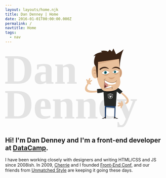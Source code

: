 ```yaml
---
layout: layouts/home.njk
title: Dan Denney | Home
date: 2016-01-01T00:00:00.000Z
permalink: /
navtitle: Home
tags:
  - nav
---
```

<section class="dd-container dd-card">
<svg id="Layer_1" data-name="Layer 1" xmlns="http://www.w3.org/2000/svg" xmlns:xlink="http://www.w3.org/1999/xlink" viewBox="0 0 944 478.5" width="100%">
    <defs><clipPath id="clip-path"><path d="M639.1,145s-30.4-33.6-59.6,4.7C579.6,149.7,605,173,639.1,145Z" style="fill:none"/></clipPath><clipPath id="clip-path-4"><path d="M691.3,141.5s-25-27.7-49,3.8C642.3,145.3,663.2,164.4,691.3,141.5Z" style="fill:none"/></clipPath></defs><title>Artboard 1</title><path d="M662.8,246.7s129,74.1,47.9,89.4l-.5,7.9s114.7-10.7-46.4-106.5Z" style="fill:#e9c09b"/><g style="isolation:isolate"><text transform="translate(-11 212.89)" style="isolation:isolate;font-size:252.13600158691406px;fill:#e3e3e3;font-family:'canada-type-gibson';font-weight:700">Dan</text><text transform="translate(-11 426.09)" style="isolation:isolate;font-size:252.13600158691406px;fill:#e3e3e3;font-family:'canada-type-gibson';font-weight:700">Denney</text></g><polygon points="604.3 344.9 669.7 341.9 667.3 419.9 661.7 419.4 663.1 361.1 612.7 357 611.3 419.4 604.3 419.4 604.3 344.9" style="fill:#24416b"/><path d="M666.5,415.8s4.8,7.7,16.5,7.7l.3,2.4s-14.9,1.2-19.5-6l.3,5.5-5-.5,1.6-9.9Z" style="fill:#231f20"/><path d="M604.3,415.7s-4.8,7.7-16.5,7.7l-.3,2.4s14.9,1.2,19.5-6l-.3,5.5,5-.5-1.6-9.9Z" style="fill:#231f20"/><path d="M715.4,336c1.5,4.7.7,9.5-1.8,10.6s-5.1,5.4-5.9,9.4-3.4,7-5.8,6.6-3.2-4.2-1.8-8.4-1.2-6-5.8-4.1l-2.7,1.1c-4.6,1.9-9.1,1.3-10.1-1.2s2-6,6.7-7.7l2.7-1c4.6-1.7,4.7-3.7.1-4.5s-8.3-3.3-8.2-5.5,4.1-3.4,9-2.7l4.9.7c4.9.7,7.9-.9,6.6-3.6s-.5-6,1.8-7.3,5.3,1.5,6.7,6.2Z" style="fill:#e9c09b"/><path d="M676.1,232.9a434.06,434.06,0,0,1,36,27.8l-15.9,15.7-22-17.4Z" style="fill:#272826"/><path d="M617.9,243.4s-168,46.1-108.1-32.1l-5.4-6.7s-92.6,102,119.4,47Z" style="fill:#e9c09b"/><path d="M622.3,257s-50.9,15.9-63.5,12.7l-1.7-23.2,38.7-4h10.9Z" style="fill:#272826"/><path d="M502.4,213c-4.6-1.9-7.6-5.5-6.7-8s-.2-7.1-2.4-10.1-2.4-6.8-.6-8.3,4.9.2,6.8,3.8,4.9,2.7,6.7-1.9l1-2.4c1.8-4.6,5.2-7.7,7.6-6.9s2.7,5.2.7,9.7l-1.1,2.4c-2,4.5-.7,5.8,2.9,2.9s7.7-4.2,9.2-2.8-.4,5.2-4.2,8.4l-3.7,3.2c-3.7,3.2-4.6,6.4-2,7.1a4.86,4.86,0,0,1,3.7,5.7c-.6,2.4-4.8,2.9-9.4,1Z" style="fill:#e9c09b"/><polyline points="627.7 348.7 602.1 348.1 593.9 227.4 679.1 224.4 671.4 350.7 638.2 348.8" style="fill:#272826"/><path d="M599,256.4s38.6,31.8,77.5-9.4Z" style="fill:#121212"/><path d="M679.4,164.3c4.9,12.9,14.7,15.5,21.8,6.4s9-26.1,4.5-38.2-14.1-15.3-21.5-6.9S674.5,151.4,679.4,164.3Z" style="fill:#d09f78"/><path d="M575.6,102.1s43.1-25.6,54.7,6.5l-2.2,3.6S616.2,95.8,575.6,102.1Z" style="fill:#231f20"/><path d="M695.6,101.7c-2.3,27.3-1.3,69.8,2.3,94.4s-11.6,50.5-33.7,57.5-51.7,8.3-65.6,2.9-31-33.2-38-61.8-10.5-72.2-7.9-96.9,14.3-51.3,25.9-59,40.6-8.4,64.3-1.4,46.2,13.1,50,13.6C696.7,51.7,697.9,74.4,695.6,101.7Z" style="fill:#e9c09b"/><path d="M623.9,171.3s16.3,12.9,42.5,0C666.4,171.3,645.1,204.7,623.9,171.3Z" style="fill:#d09f78"/><path d="M561.5,167.4c-7,16.3-20,18.2-28.9,4.7s-10.6-36.4-4.1-51.7,19.2-18,28.6-5.5S568.5,151.1,561.5,167.4Z" style="fill:#e9c09b"/><path d="M549.8,158.7s9.4-54.4-18.6-21.5C531.1,137.2,551.8,121.3,549.8,158.7Z" style="fill:#d09f78"/><path d="M549.9,158.9s-.7-29.6-16.3.6C533.5,159.5,546,141.3,549.9,158.9Z" style="fill:#d09f78"/><path d="M624.2,201.5s-7.5,28.5,5.3,37.7c0,0-22.6,5.5-25.2,3.8,0,0-3.6-1.6-4-11.5,0,0,.7-31.9,4-41.3C604.3,190.2,619.3,201.8,624.2,201.5Z" style="fill:#ca8b84"/><path d="M617.7,241.4s-8.3-27.3-17-20.7c0,0-1.8,24,6,22.7Z" style="fill:#6c2e29"/><path d="M645.7,236l-3.1-10.8-40.8,14.7a5.32,5.32,0,0,0,6.1,4Z" style="fill:#fff"/><path d="M613.5,183.5s-15.2-4.2-17.4,14C596.1,197.5,599.5,184.8,613.5,183.5Z" style="fill:#a58060"/><path d="M668.6,201.8l2.7,10.6s-39.6,21.6-69-11.6l2-10.5C604.3,190.2,639.6,220.4,668.6,201.8Z" style="fill:#fff"/><path d="M644.8,243.7c9.8,1,3.5-8.3,3.5-8.3s-28.6,6.6-41.6,8.2-2.4-53.2-2.4-53.2c38.7,27.2,60.8,17.7,72.8,3.8" style="fill:none;stroke:#a58060;stroke-width:2.598099946975708px"/><polygon points="602.2 218.8 603.1 226.2 601.5 226.6 601.8 228.3 607.3 227.3 606.7 224.8 604.7 224.9 604.3 219.9 602.2 218.8" style="fill:#ca8b84"/><path d="M556,176.1s6.5-8,7.1-13.2c0,0,.7,12.9-5.9,18.3Z" style="fill:#d09f78"/><path d="M633.8,145s-28.1-39.4-50.6,4.5C583.2,149.5,614.5,187,633.8,145Z" style="fill:#d09f78"/><path d="M633.8,145s-25-27.6-48.9,3.8C584.8,148.9,605.7,168,633.8,145Z" style="fill:#fff"/><g style="clip-path:url(#clip-path)"><path d="M599.7,147.7a9,9,0,0,1,5.8-11,8.4,8.4,0,0,1,10.4,6.1,9,9,0,0,1-5.8,11A8.45,8.45,0,0,1,599.7,147.7Z" style="fill:#096d7a"/></g><g style="clip-path:url(#clip-path)"><path d="M604.4,146.3a3.76,3.76,0,0,1,2.5-4.6,3.5,3.5,0,0,1,4.4,2.6,3.76,3.76,0,0,1-2.5,4.6A3.5,3.5,0,0,1,604.4,146.3Z"/></g><g style="clip-path:url(#clip-path)"><path d="M602.4,143.8a2.15,2.15,0,0,1,1.4-2.6,1.94,1.94,0,0,1,2.4,1.4,2.15,2.15,0,0,1-1.4,2.6A1.86,1.86,0,0,1,602.4,143.8Z" style="fill:#fff"/></g><path d="M690.4,141.1s-23.7-33.3-42.8,3.8C647.6,144.9,674,176.5,690.4,141.1Z" style="fill:#d09f78"/><path d="M690.4,141.1s-21.1-23.4-41.4,3.2C649,144.3,666.6,160.5,690.4,141.1Z" style="fill:#fff"/><path d="M575.3,132l-3.1-8s27.9-28.2,56.6-2l-1.1,1.2C627.7,123.3,594.6,108.6,575.3,132Z" style="fill:#3b2416"/><path d="M693.2,127.5l3-8.3s-26.7-22.1-49.6,3.5l.3,1S674.4,108.8,693.2,127.5Z" style="fill:#3b2416"/><g style="clip-path:url(#clip-path-4)"><path d="M658.9,143.6a7.37,7.37,0,0,1,4.8-9,7,7,0,0,1,8.6,5,7.37,7.37,0,0,1-4.8,9A6.8,6.8,0,0,1,658.9,143.6Z" style="fill:#096d7a"/></g><g style="clip-path:url(#clip-path-4)"><path d="M662.7,142.5a3.16,3.16,0,0,1,2-3.8,2.85,2.85,0,0,1,3.6,2.1,3.16,3.16,0,0,1-2,3.8A2.93,2.93,0,0,1,662.7,142.5Z"/></g><g style="clip-path:url(#clip-path-4)"><path d="M661,140.4a1.83,1.83,0,0,1,1.1-2.1,1.61,1.61,0,0,1,2,1.2,1.83,1.83,0,0,1-1.1,2.1A1.65,1.65,0,0,1,661,140.4Z" style="fill:#fff"/></g><path d="M556,176.1l5.2-.9,2.3-93.9L691,63.1l3.2,54.1S696.3,47.1,718.7,5c0,0-26.3,19.5-46.3,29.7L656.7,0,647,17.8,633.5,6.7,622.9,18.5s-15.3-10.5-43-3.4c0,0,5.5,4.6,8.5,6.6,0,0-41.8,3.8-52.7,26.1,0,0,6.1-5.7,12.1-5.7,0,0-16.3,38.9-4.2,58,0,0,6.7,7.6,6.7,14.7Z" style="fill:#3b2416"/><polyline points="564.2 95.4 691 63.1 563.5 81.3 564.2 96.5" style="fill:#d09f78;opacity:0.550000011920929;isolation:isolate"/><path d="M644.17,287a5.64,5.64,0,0,0-.39-3.79s1,.39.92-.4-1.24-1.62-2.09-2.15a10.24,10.24,0,0,0-2.76-1l.25-.57-.07,0a6.4,6.4,0,0,0-4.58-.09l-.07,0,.24.64a8.36,8.36,0,0,0-2.06.76c-5.74,3-2.83,9-1,10.39s1,4.3,0,6.91h7.72a9.9,9.9,0,0,0,.37-1.71c.36-1.95,1.75-1.23,2.84-1.29s.92-.82.91-1.67c.53-.24.53-.49.18-.8.46-.43.39-.43.14-.84s-.07-.61-.07-.61.74-.14.85-.53c0-.85-1.57-2.05-1.28-3.22Zm-1.6-.24-1.14-.39c-.06.16-.65,1.6-1.4,1.85l-.72-.94a2.25,2.25,0,0,1-1.52.39v0h0l0,2.61a5,5,0,0,1-4.2-2l-.94.71a5.93,5.93,0,0,1-1.26-3.75h1.27a5.56,5.56,0,0,1,.94-3l1,.7a4.47,4.47,0,0,1,1.84-1.32h0l-.72-1.89a5.69,5.69,0,0,1,3.85,0l.11.05v0l-.21.56a5.53,5.53,0,0,1,1.2.72l.27-.37a4.6,4.6,0,0,1,2,2.72l-.42.15h0a5.87,5.87,0,0,1,0,3.22Z" style="fill:#fff"/><path d="M637.72,283.27a1.28,1.28,0,0,0-1.18.78,1.27,1.27,0,1,0,2.44.48,1.26,1.26,0,0,0-1.27-1.26Z" style="fill:#fff"/><path d="M638,305.93a1,1,0,0,1-.51-.13L625,299a1.08,1.08,0,0,1-.54-.81l-2-19a1.06,1.06,0,0,1,.7-1.11l14.33-5a1.05,1.05,0,0,1,.7,0l14.65,5a1,1,0,0,1,.7,1.12l-2.33,19a1,1,0,0,1-.53.79l-12.16,6.83a1.18,1.18,0,0,1-.52.13Zm-11.87-8.27,11.87,6.5,11.57-6.49,2.23-18.18-13.95-4.77-13.66,4.77Z" style="fill:#fff"/>
    </svg>

## Hi! I'm Dan Denney and I'm a front-end developer at [DataCamp](https://www.datacamp.com).

I have been working closely with designers and writing HTML/CSS and JS since 2008ish. In 2009, [Cherrie](https://twitter.com/cherriedenney) and I founded [Front-End Conf](http://frontenddesignconference.com), and our friends from [Unmatched Style](http://unmatchedstyle.com) are keeping it going these days.

</section>
